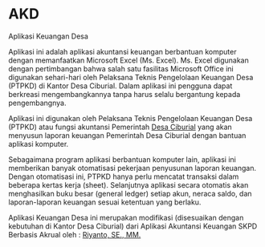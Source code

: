 # AKD
Aplikasi Keuangan Desa

Aplikasi ini adalah aplikasi akuntansi keuangan berbantuan komputer dengan memanfaatkan Microsoft Excel (Ms. Excel). Ms. Excel digunakan dengan pertimbangan bahwa salah satu fasilitas Microsoft Office ini digunakan sehari-hari oleh Pelaksana Teknis Pengelolaan Keuangan Desa (PTPKD) di Kantor Desa Ciburial. Dalam aplikasi ini pengguna dapat berkreasi mengembangkannya tanpa harus selalu bergantung kepada pengembangnya.

Aplikasi ini digunakan oleh Pelaksana Teknis Pengelolaan Keuangan Desa (PTPKD) atau fungsi akuntansi Pemerintah [Desa Ciburial](http://ciburial.desa.id) yang akan menyusun laporan keuangan Pemerintah Desa Ciburial dengan bantuan aplikasi komputer. 

Sebagaimana program aplikasi berbantuan komputer lain, aplikasi ini memberikan banyak otomatisasi pekerjaan penyusunan laporan keuangan. Dengan otomatisasi ini, PTPKD hanya perlu mencatat transaksi dalam beberapa kertas kerja (sheet). Selanjutnya aplikasi secara otomatis akan menghasilkan buku besar (general ledger) setiap akun, neraca saldo, dan laporan-laporan keuangan sesuai ketentuan yang berlaku.

Aplikasi Keuangan Desa ini merupakan modifikasi (disesuaikan dengan kebutuhan di Kantor Desa Ciburial) dari Aplikasi Akuntansi Keuangan SKPD Berbasis Akrual oleh : [Riyanto, SE., MM.]( http://www.bppk.kemenkeu.go.id/publikasi/artikel/150-artikel-keuangan-umum/19702-penyusunan-laporan-keuangan-pemda-berbasis-akrual-berbantuan-komputer) 

